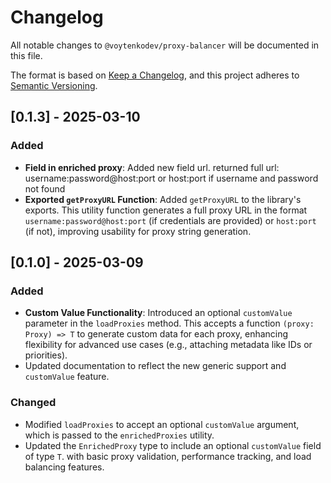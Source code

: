 # Changelog

All notable changes to `@voytenkodev/proxy-balancer` will be documented in this file.

The format is based on [Keep a Changelog](https://keepachangelog.com/en/1.0.0/), and this project adheres to [Semantic Versioning](https://semver.org/spec/v2.0.0.html).

## [0.1.3] - 2025-03-10

### Added
- **Field in enriched proxy**: Added new field url. returned full url:
username:password@host:port or host:port if username and password not found
- **Exported `getProxyURL` Function**: Added `getProxyURL` to the library's exports. This utility function generates a full proxy URL in the format `username:password@host:port` (if credentials are provided) or `host:port` (if not), improving usability for proxy string generation.

## [0.1.0] - 2025-03-09

### Added
- **Custom Value Functionality**: Introduced an optional `customValue` parameter in the `loadProxies` method. This accepts a function `(proxy: Proxy) => T` to generate custom data for each proxy, enhancing flexibility for advanced use cases (e.g., attaching metadata like IDs or priorities).
- Updated documentation to reflect the new generic support and `customValue` feature.

### Changed
- Modified `loadProxies` to accept an optional `customValue` argument, which is passed to the `enrichedProxies` utility.
- Updated the `EnrichedProxy` type to include an optional `customValue` field of type `T`.
with basic proxy validation, performance tracking, and load balancing features.

